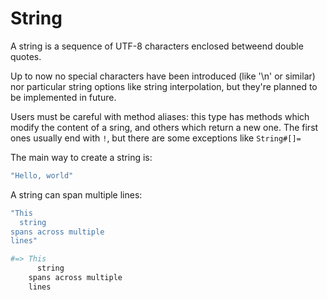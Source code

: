 # String

A string is a sequence of UTF-8 characters enclosed betweend double quotes.

Up to now no special characters have been introduced (like '\n' or similar) nor particular string options like string interpolation, but they're planned to be implemented in future.

Users must be careful with method aliases: this type has methods which modify the content of a sring, and others which return a new one. The first ones usually end with `!`, but there are some exceptions like `String#[]=`

The main way to create a string is:

``` CoffeeScript
"Hello, world"
```

A string can span multiple lines:

```CoffeeScript
"This 
  string 
spans across multiple 
lines"

#=> This
      string
    spans across multiple
    lines
```





